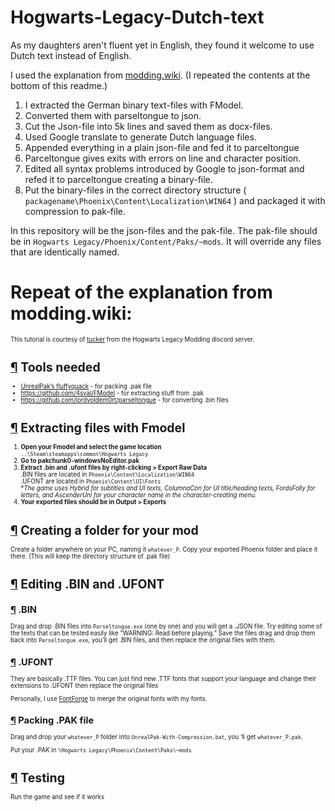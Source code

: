 # Hogwarts-Legacy-Dutch-text
As my daughters aren't fluent yet in English, they found it welcome to use Dutch text instead of English.

I used the explanation from [modding.wiki](https://modding.wiki/en/hogwartslegacy/developers/localisation).
(I repeated the contents at the bottom of this readme.)



1. I extracted the German binary text-files with FModel.
2. Converted them with parseltongue to json.
3. Cut the Json-file into 5k lines and saved them as docx-files.
4. Used Google translate to generate Dutch language files.
5. Appended everything in a plain json-file and fed it to parceltongue
6. Parceltongue gives exits with errors on line and character position.
7. Edited all syntax problems introduced by Google to json-format and refed it to parceltongue creating a binary-file.
8. Put the binary-files in the correct directory structure ( `packagename\Phoenix\Content\Localization\WIN64` ) and packaged it with compression to pak-file.

In this repository will be the json-files and the pak-file.
The pak-file should be in `Hogwarts Legacy/Phoenix/Content/Paks/~mods`. It will override any files that are identically named.









# Repeat of the explanation from modding.wiki:
<small>
<div style="font-size: smaller;"><p>This tutorial is courtesy of <a href="https://hamstersquad.github.io/" class="is-external-link">tucker</a> from the Hogwarts Legacy Modding discord server.</p> <h1 id="tools-needed" class="toc-header"><a href="#tools-needed" class="toc-anchor">¶</a> Tools needed</h1> <ul><li><a href="https://www.fluffyquack.com/tools/unrealpak.rar" class="is-external-link">UnrealPak’s fluffyquack</a> - for packing .pak file</li> <li><a href="https://github.com/4sval/FModel" class="is-external-link">https://github.com/4sval/FModel</a> - for extracting stuff from .pak</li> <li><a href="https://github.com/lordvoldem0rt/parseltongue" class="is-external-link">https://github.com/lordvoldem0rt/parseltongue</a> - for converting .bin files</li></ul> <h1 id="extracting-files-with-fmodel" class="toc-header"><a href="#extracting-files-with-fmodel" class="toc-anchor">¶</a> Extracting files with Fmodel</h1> <ol><li><strong>Open your Fmodel and select the game location</strong><br> <code>..\Steam\steamapps\common\Hogwarts Legacy</code></li> <li><strong>Go to pakchunk0-windowsNoEditor.pak</strong></li> <li><strong>Extract .bin and .ufont files by right-clicking &gt; Export Raw Data</strong><br>
.BIN files are located in <code>Phoenix\Content\Localization\WIN64</code><br>
.UFONT are located in <code>Phoenix\Content\UI\Fonts</code><br>
*<em>The game uses Hybrid for subtitles and UI texts, ColumnaCon for UI title/heading texts, FordsFolly for letters, and AscenderUni for your character name in the character-creating menu.</em></li> <li><strong>Your exported files should be in Output &gt; Exports</strong></li></ol> <h1 id="creating-a-folder-for-your-mod" class="toc-header"><a href="#creating-a-folder-for-your-mod" class="toc-anchor">¶</a> Creating a folder for your mod</h1> <p>Create a folder anywhere on your PC, naming it <code>whatever_P</code>. Copy your exported Phoenix folder and place it there. (This will keep the directory structure of .pak file)</p> <h1 id="editing-bin-and-ufont" class="toc-header"><a href="#editing-bin-and-ufont" class="toc-anchor">¶</a> Editing .BIN and .UFONT</h1> <h2 id="bin" class="toc-header"><a href="#bin" class="toc-anchor">¶</a> .BIN</h2> <p>Drag and drop .BIN files into <code>Parseltongue.exe</code> (one by one) and you will get a .JSON file. Try editing some of the texts that can be tested easily like “WARNING: Read before playing.” Save the files drag and drop them back into <code>Parseltongue.exe</code>, you’ll get .BIN files, and then replace the original files with them.</p> <h2 id="ufont" class="toc-header"><a href="#ufont" class="toc-anchor">¶</a> .UFONT</h2> <p>They are basically .TTF files. You can just find new .TTF fonts that support your language and change their extensions to .UFONT then replace the original files</p> <p>Personally, I use <a href="https://fontforge.org/en-US/" class="is-external-link">FontForge</a> to merge the original fonts with my fonts.</p> <h2 id="packing-pak-file" class="toc-header"><a href="#packing-pak-file" class="toc-anchor">¶</a> Packing .PAK file</h2> <p>Drag and drop your <code>whatever_P</code> folder into <code>UnrealPak-With-Compression.bat</code>, you ‘ll get <code>whatever_P.pak</code>.</p> <p>Put your .PAK in <code>\Hogwarts Legacy\Phoenix\Content\Paks\~mods</code></p> <h1 id="testing" class="toc-header"><a href="#testing" class="toc-anchor">¶</a> Testing</h1> <p>Run the game and see if it works</p></div>
</small>
